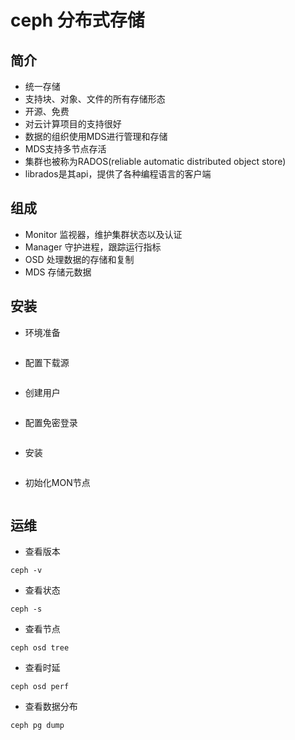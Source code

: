 # ceph 分布式存储

## 简介
- 统一存储
- 支持块、对象、文件的所有存储形态
- 开源、免费
- 对云计算项目的支持很好
- 数据的组织使用MDS进行管理和存储
- MDS支持多节点存活
- 集群也被称为RADOS(reliable automatic distributed object store)
- librados是其api，提供了各种编程语言的客户端

## 组成
- Monitor 监视器，维护集群状态以及认证
- Manager 守护进程，跟踪运行指标
- OSD 处理数据的存储和复制
- MDS 存储元数据

## 安装
- 环境准备
```shell script

```
- 配置下载源
```shell script

```
- 创建用户
```shell script

```
- 配置免密登录
```shell script

```
- 安装
```shell script

```
- 初始化MON节点
```shell script

```

## 运维
- 查看版本
```
ceph -v
```
- 查看状态
```
ceph -s
```
- 查看节点
```
ceph osd tree
```
- 查看时延
```
ceph osd perf
```
- 查看数据分布
```
ceph pg dump
```
